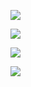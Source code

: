 ![](https://github.com/hoaln/hoaln.github.io/blob/master/active_object_images/icoactive-object-thiet-ke-pm-nhung-1.jpg)

![](https://github.com/hoaln/hoaln.github.io/blob/master/active_object_images/icoactive-object-thiet-ke-pm-nhung-2.jpg)

![](https://github.com/hoaln/hoaln.github.io/blob/master/active_object_images/icoactive-object-thiet-ke-pm-nhung-3.jpg)

![](https://github.com/hoaln/hoaln.github.io/blob/master/active_object_images/icoactive-object-thiet-ke-pm-nhung-4.jpg)